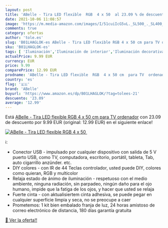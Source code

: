 ```yaml
---
layout: post
title: 'ABelle - Tira LED flexible  RGB  4 x 50  al 23.09 % de descuento'
date: 2021-10-06 11:08:57
image: 'https://m.media-amazon.com/images/I/51cuiIcG5vL._SL500_._SL400_.jpg'
comments: true
category: ofertas
author: 'tole.es'
slug: 'B01LHAGLOK-es ABelle - Tira LED flexible RGB 4 x 50 cm para TV ordenador'
sku: 'B01LHAGLOK-es'
tags: [ 'Iluminación','Iluminación de interior','Iluminación decorativa y para usos específicos de interior','Tiras LED de interior','abelle','ordenador', ]
actualPrice: 9.99 EUR
currency: EUR
price: 9.99
comparePrice: 12.99 EUR
prodname: 'ABelle - Tira LED flexible  RGB  4 x 50 cm  para TV  ordenador'
country: 'es'
flag: '🇪🇸'
brand: 'ABelle'
buyurl: 'https://www.amazon.es/dp/B01LHAGLOK/?tag=tolees-21'
descuento: '23.09'
average: '12.99'
---
```


Está [ABelle - Tira LED flexible  RGB  4 x 50 cm  para TV  ordenador](https://www.amazon.es/dp/B01LHAGLOK/?tag=tolees-21) con 23.09 de descuento por 9.99 EUR (original: 12.99 EUR) en el siguiente enlace!

[![ABelle - Tira LED flexible  RGB  4 x 50 ](https://m.media-amazon.com/images/I/51cuiIcG5vL._SL500_._SL400_.jpg)](https://www.amazon.es/dp/B01LHAGLOK/?tag=tolees-21)

ℹ️:

- Conector USB - impulsado por cualquier dispositivo con salida de 5 V puerto USB, como TV, computadora, escritorio, portátil, tableta, Tab, auto cigarrillo anzünder. etc.
- DIY colores - con IR de 44 Teclas controlador, usted puede DIY, colores como quieran, RGB y multicolor
- Relaja estado de ánimo de iluminación - respetuoso con el medio ambiente, ninguna radiación, sin parpadeo, ningún daño para el ojo humano, impide que la fatiga de los ojos, y hacer que usted se relaja
- Fuerte cinta - con aktualisiertem cinta adhesiva, se puede pegar en cualquier superficie limpia y seca, no se preocupe a caer
- Prometemos: 1 kit bien embalado franja de luz, 24 horas amistoso de correo electrónico de distancia, 180 días garantía gratuita

[🛒 Ver la oferta!!](https://www.amazon.es/dp/B01LHAGLOK/?tag=tolees-21)
